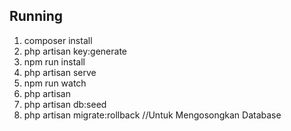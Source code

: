 ## Running
1. composer install 
2. php artisan key:generate
3. npm run install
4. php artisan serve
5. npm run watch
6. php artisan 
6. php artisan db:seed
7. php artisan migrate:rollback //Untuk Mengosongkan Database